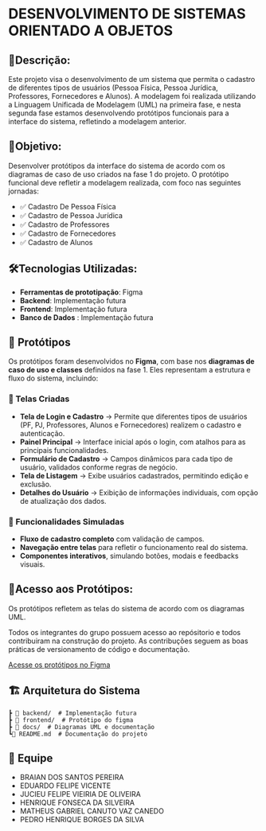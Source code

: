 # DESENVOLVIMENTO DE SISTEMAS ORIENTADO A OBJETOS 

## 📌Descrição:
Este projeto visa o desenvolvimento de um sistema que permita o cadastro de diferentes tipos de usuários (Pessoa Física, Pessoa Jurídica, Professores, Fornecedores e Alunos). A modelagem foi realizada utilizando a Linguagem Unificada de Modelagem (UML) na primeira fase, e nesta segunda fase estamos desenvolvendo protótipos funcionais para a interface do sistema, refletindo a modelagem anterior.

## 🎯Objetivo: 
Desenvolver protótipos da interface do sistema de acordo com os diagramas de caso de uso criados na fase 1 do projeto. O protótipo funcional deve refletir a modelagem realizada, com foco nas seguintes jornadas: 

- ✅ Cadastro De Pessoa Física
- ✅ Cadastro de Pessoa Jurídica
- ✅ Cadastro de Professores
- ✅ Cadastro de Fornecedores
- ✅ Cadastro de Alunos

## 🛠️Tecnologias Utilizadas:
- **Ferramentas de prototipação**: Figma
- **Backend**: Implementação futura
- **Frontend**: Implementação futura
- **Banco de Dados** : Implementação futura

## 🎨 Protótipos  
Os protótipos foram desenvolvidos no **Figma**, com base nos **diagramas de caso de uso e classes** definidos na fase 1. Eles representam a estrutura e fluxo do sistema, incluindo: 
 
### 📌 Telas Criadas  
- **Tela de Login e Cadastro** → Permite que diferentes tipos de usuários (PF, PJ, Professores, Alunos e Fornecedores) realizem o cadastro e autenticação.
- **Painel Principal** → Interface inicial após o login, com atalhos para as principais funcionalidades.
- **Formulário de Cadastro** → Campos dinâmicos para cada tipo de usuário, validados conforme regras de negócio.
- **Tela de Listagem** → Exibe usuários cadastrados, permitindo edição e exclusão.
- **Detalhes do Usuário** → Exibição de informações individuais, com opção de atualização dos dados.  

### 🔹 Funcionalidades Simuladas 
- **Fluxo de cadastro completo** com validação de campos.
- **Navegação entre telas** para refletir o funcionamento real do sistema.
- **Componentes interativos**, simulando botões, modais e feedbacks visuais.  

## 🤝Acesso aos Protótipos:
Os protótipos refletem as telas do sistema de acordo com os diagramas UML.

Todos os integrantes do grupo possuem acesso ao repósitorio e todos contribuiram na construção do projeto. As contribuções seguem as boas práticas de versionamento de código e documentação.

[Acesse os protótipos no Figma](https://www.figma.com/design/1EhEKOlWG1K38nr0uETiQO/Untitled?node-id=0-1&m=dev&t=Buzwq3378suPdqIE-1)
## 🏗️ Arquitetura do Sistema  
```bash📦 sistema-universidade   
┣ 📂 backend/  # Implementação futura 
┣ 📂 frontend/  # Protótipo do figma  
┣ 📂 docs/  # Diagramas UML e documentação   
┗📜 README.md  # Documentação do projeto  

```
## 👥 Equipe

- BRAIAN DOS SANTOS PEREIRA
- EDUARDO FELIPE VICENTE
- JUCIEU FELIPE VIEIRIA DE OLIVEIRA
- HENRIQUE FONSECA DA SILVEIRA
- MATHEUS GABRIEL CANUTO VAZ CANEDO
- PEDRO HENRIQUE BORGES DA SILVA

